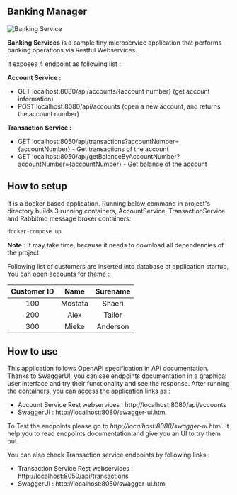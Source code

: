 ## Banking Manager


![Banking Service](https://m-shaeri.ir/blog/wp-content/uploads/2022/06/BankingServices.jpg)

**Banking Services** is a sample tiny microservice application that performs banking operations via Restful Webservices.

It exposes 4 endpoint as following list :

**Account Service :**

- GET localhost:8080/api/accounts/{account number} (get account information)
- POST localhost:8080/api/accounts (open a new account, and returns the account number)


**Transaction Service :**

- GET localhost:8050/api/transactions?accountNumber={accountNumber} - Get transactions of the account
- GET localhost:8050/api/getBalanceByAccountNumber?accountNumber={accountNumber} - Get balance of the account


## How to setup
It is a docker based application. Running below command in project's directory builds 3 running containers, AccountService, TransactionService and Rabbitmq message broker containers:

```bash
docker-compose up
```
**Note** : It may take time, because it needs to download all dependencies of the project.

Following list of customers are inserted into database at application startup, You can open accounts for theme :

| Customer ID | Name | Surename |
|   :---:   |  :---:   |  :---: |
| 100   | Mostafa     | Shaeri    |
| 200     | Alex       | Tailor      |
| 300     | Mieke       | Anderson      |



## How to use
This application follows OpenAPI specification in API documentation. Thanks to SwaggerUI, you can see endpoints documentation in a graphical user interface and try their functionality and see the response. After running the containers, you can access the application links as :

- Account Service Rest webservices : http://localhost:8080/api/accounts
- SwaggerUI : http://localhost:8080/swagger-ui.html


To Test the endpoints please go to *http://localhost:8080/swagger-ui.html*. It help you to read endpoints documentation and give you an UI to try them out.


You can also check Transaction service endpoints by following links :

- Transaction Service Rest webservices : http://localhost:8050/api/transactions
- SwaggerUI : http://localhost:8050/swagger-ui.html
